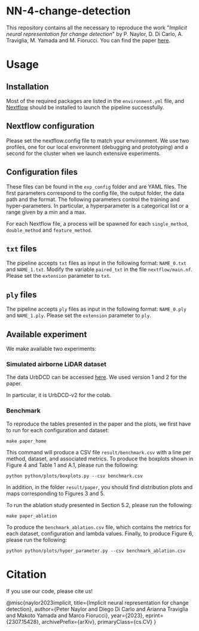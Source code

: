 # NN-4-change-detection

This repository contains all the necessary to reproduce the work "*Implicit neural representation for change detection*" by P. Naylor, D. Di Carlo, A. Traviglia, M. Yamada and M. Fiorucci.
You can find the paper [here](https://arxiv.org/abs/2307.15428).

# Usage

## Installation
Most of the required packages are listed in the `environment.yml` file, and [Nextflow](https://www.nextflow.io/) should be installed to launch the pipeline successfully.

## Nextflow configuration
Please set the nextflow.config file to match your environment.
We use two profiles, one for our local environment (debugging and prototyping) and a second for the cluster when we launch extensive experiments.
## Configuration files

These files can be found in the `exp_config` folder and are YAML files.
The first parameters correspond to the config file, the output folder, the data path and the format.
The following parameters control the training and hyper-parameters.
In particular, a hyperparameter is a categorical list or a range given by a min and a max.

For each Nextflow file, a process will be spawned for each `single_method`, `double_method` and `feature_method`.


## `txt` files

The pipeline accepts `txt` files as input in the following format: `NAME_0.txt` and `NAME_1.txt`.
Modify the variable `paired_txt` in the file `nextflow/main.nf`.
Please set the `extension` parameter to `txt`.

## `ply` files

The pipeline accepts `ply` files as input in the following format: `NAME_0.ply` and `NAME_1.ply`.
Please set the `extension` parameter to `ply`.

## Available experiment

We make available two experiments:

### Simulated airborne LiDAR dataset

The data UrbDCD can be accessed [here](https://ieee-dataport.org/open-access/urb3dcd-urban-point-clouds-simulated-dataset-3d-change-detection). We used version 1 and 2 for the paper.

In particular, it is UrbDCD-v2 for the colab.
### Benchmark
To reproduce the tables presented in the paper and the plots, we first have to run for each configuration and dataset:
```
make paper_home
```
This command will produce a CSV file `result/benchmark.csv` with a line per method, dataset, and associated metrics.
To produce the boxplots shown in Figure 4 and Table 1 and A.1, please run the following:
```
python python/plots/boxplots.py --csv benchmark.csv
```
In addition, in the folder `result/paper`, you should find distribution plots and maps corresponding to Figures 3 and 5.

To run the ablation study presented in Section 5.2, please run the following:
```
make paper_ablation
```
To produce the `benchmark_ablation.csv` file, which contains the metrics for each dataset, configuration and lambda values.
Finally, to produce Figure 6, please run the following:
```
python python/plots/hyper_parameter.py --csv benchmark_ablation.csv
```

# Citation
If you use our code, please cite us!

@misc{naylor2023implicit,
      title={Implicit neural representation for change detection}, 
      author={Peter Naylor and Diego Di Carlo and Arianna Traviglia and Makoto Yamada and Marco Fiorucci},
      year={2023},
      eprint={2307.15428},
      archivePrefix={arXiv},
      primaryClass={cs.CV}
}

